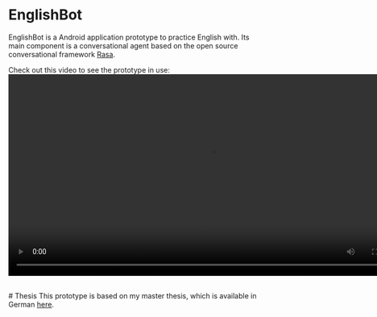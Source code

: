 # EnglishBot
EnglishBot is a Android application prototype to practice English with. Its main component is a conversational agent based on the open source conversational framework [Rasa](https://rasa.com/).

Check out this video to see the prototype in use:
<video src="englishbot.mp4" width="800" controls preload></video>




<br/>
# Thesis
This prototype is based on my master thesis, which is available in German 
<a href="assets/thesis_lampesberger_cc.pdf" target="_blank">here</a>.
